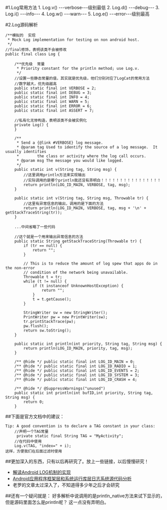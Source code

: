 #1.Log常用方法
	1. Log.v()	---verbose---级别最低
	2. Log.d()	---debug---
	3. Log.i()	---info---
	4. Log.w()	---warn---
	5. Log.e()	---error---级别最高

#2.Log源码解析

	/**模拟的	实现
	 * Mock Log implementation for testing on non android host.
	 */
	//final修饰，表明该类不会被修改
	public final class Log {
	
	    /**优先级	常量
	     * Priority constant for the println method; use Log.v.
	     */
		//设置一些静态常量的值，其实就是优先级，他们分别对应了LogCat的常用方法
		//数字越大，优先级越高
	    public static final int VERBOSE = 2;
	    public static final int DEBUG = 3;
	    public static final int INFO = 4;
	    public static final int WARN = 5;
	    public static final int ERROR = 6;
	    public static final int ASSERT = 7;

		//私有化无惨构造，表明该类不会被实例化
	    private Log() {
	    }

	    /**
	     * Send a {@link #VERBOSE} log message.
	     * @param tag Used to identify the source of a log message.  It usually identifies
	     *        the class or activity where the log call occurs.
	     * @param msg The message you would like logged.
	     */
	    public static int v(String tag, String msg) {
			//这里调用println方法来实现输出
			//实际调用的是哪个println我还没有弄明白！！！！！！！！！！！！！！！！
	        return println(LOG_ID_MAIN, VERBOSE, tag, msg);
	    }
	
	    public static int v(String tag, String msg, Throwable tr) {
			//这里有异常信息的输出，调用的是下面的方法
	        return println(LOG_ID_MAIN, VERBOSE, tag, msg + '\n' + getStackTraceString(tr));
	    }

		...中间省略了一些代码

		//这个就是一个用来输出异常信息的方法
	    public static String getStackTraceString(Throwable tr) {
	        if (tr == null) {
	            return "";
	        }
	
	        // This is to reduce the amount of log spew that apps do in the non-error
	        // condition of the network being unavailable.
	        Throwable t = tr;
	        while (t != null) {
	            if (t instanceof UnknownHostException) {
	                return "";
	            }
	            t = t.getCause();
	        }
	
	        StringWriter sw = new StringWriter();
	        PrintWriter pw = new PrintWriter(sw);
	        tr.printStackTrace(pw);
	        pw.flush();
	        return sw.toString();
	    }
	
	    public static int println(int priority, String tag, String msg) {
	        return println(LOG_ID_MAIN, priority, tag, msg);
	    }
	
	    /** @hide */ public static final int LOG_ID_MAIN = 0;
	    /** @hide */ public static final int LOG_ID_RADIO = 1;
	    /** @hide */ public static final int LOG_ID_EVENTS = 2;
	    /** @hide */ public static final int LOG_ID_SYSTEM = 3;
	    /** @hide */ public static final int LOG_ID_CRASH = 4;
	
	    /** @hide */ @SuppressWarnings("unused")
	    public static int println(int bufID,int priority, String tag, String msg) {
	        return 0;
	    }

##下面是官方文档中的建议：

	Tip: A good convention is to declare a TAG constant in your class:
		//声明一个TAG常量
		 private static final String TAG = "MyActivity";
		//在代码中使用
		Log.v(TAG, "index=" + i);
	这样，方便我们在后面过滤时使用

##更加深入的东西，只有以后再研究了。放上一些链接，以后慢慢研究！

- [解读Android LOG机制的实现](http://blog.csdn.net/thl789/article/details/6629905)
- [Android应用程序框架层和系统运行库层日志系统源代码分析](http://blog.csdn.net/luoshengyang/article/details/6598703)
- 老罗的文章太过深入了，不知道得多少年之后才会研究

##还有一个疑问就是：
	好多解析中说调用的是println_native方法来试下显示的，但是源码里面怎么是println呢？
	这一点没有弄明白。